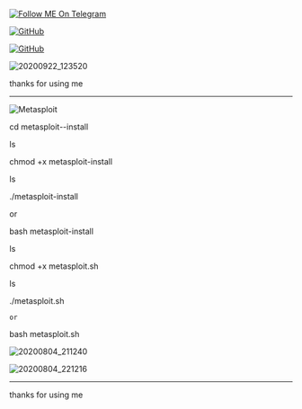 <a href="https://telegram.im/@H3LLO_H4CK3R"><img title="Follow ME On Telegram" src="https://img.shields.io/badge/Follow Me On Telegram-black?style=for-the-badge&logo=Telegram"></a>

[![GitHub](https://img.shields.io/badge/Github-181717?style=flat-square&logo=github&link=https://github.com/H3LLO-H4CK3R-2)](https://github.com/H3LLO-H4CK3R-2)


[![GitHub](https://img.shields.io/badge/MyRepositories-181717?style=flat-square&logo=github&link=https://github.com/H3LLO-H4CK3R-2?tab=repositories)](https://github.com/H3LLO-H4CK3R-2?tab=repositories)


 ![20200922_123520](https://user-images.githubusercontent.com/68962528/96108384-21b4a880-0efb-11eb-9be9-98397474bced.jpg) 

thanks for using me 
_______________________
![Metasploit](https://user-images.githubusercontent.com/68962528/89262235-fbe26c00-d64c-11ea-8c16-d76381cdf86a.jpg)

cd metasploit--install

ls

chmod +x metasploit-install

ls

./metasploit-install

   or 

bash metasploit-install

ls

chmod +x metasploit.sh

ls

./metasploit.sh
 
    or 

bash metasploit.sh


![20200804_211240](https://user-images.githubusercontent.com/68962528/89314457-4b4d8a00-d697-11ea-9273-176b580e226a.jpg)


![20200804_221216](https://user-images.githubusercontent.com/68962528/89384173-52b67700-d71b-11ea-9ce0-23b955aeaf4f.jpg)

---------------------------
thanks for using me 

